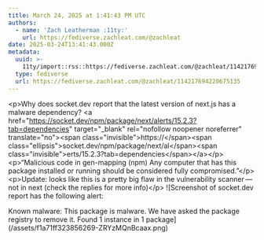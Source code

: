 ```yaml
---
title: March 24, 2025 at 1:41:43 PM UTC
authors:
  - name: 'Zach Leatherman :11ty:'
    url: https://fediverse.zachleat.com/@zachleat
date: 2025-03-24T13:41:43.000Z
metadata:
  uuid: >-
    11ty/import::rss::https://fediverse.zachleat.com/@zachleat/114217694220675135
  type: fediverse
  url: https://fediverse.zachleat.com/@zachleat/114217694220675135
---
```

\<p>Why does socket.dev report that the latest version of next.js has a malware dependency? \<a href="https://socket.dev/npm/package/next/alerts/15.2.3?tab=dependencies" target="\_blank" rel="nofollow noopener noreferrer" translate="no">\<span class="invisible">https://\</span>\<span class="ellipsis">socket.dev/npm/package/next/al\</span>\<span class="invisible">erts/15.2.3?tab=dependencies\</span>\</a>\</p>\<p>“Malicious code in gen-mapping (npm) Any computer that has this package installed or running should be considered fully compromised.”\</p>\<p>Update: looks like this is a pretty big flaw in the vulnerability scanner — not in next (check the replies for more info)\</p> ![Screenshot of socket.dev report has the following alert:

Known malware: This package is malware. We have asked the package registry to remove it. Found 1 instance in 1 package](/assets/f1a71ff323856269-ZRYzMQnBcaax.png)
